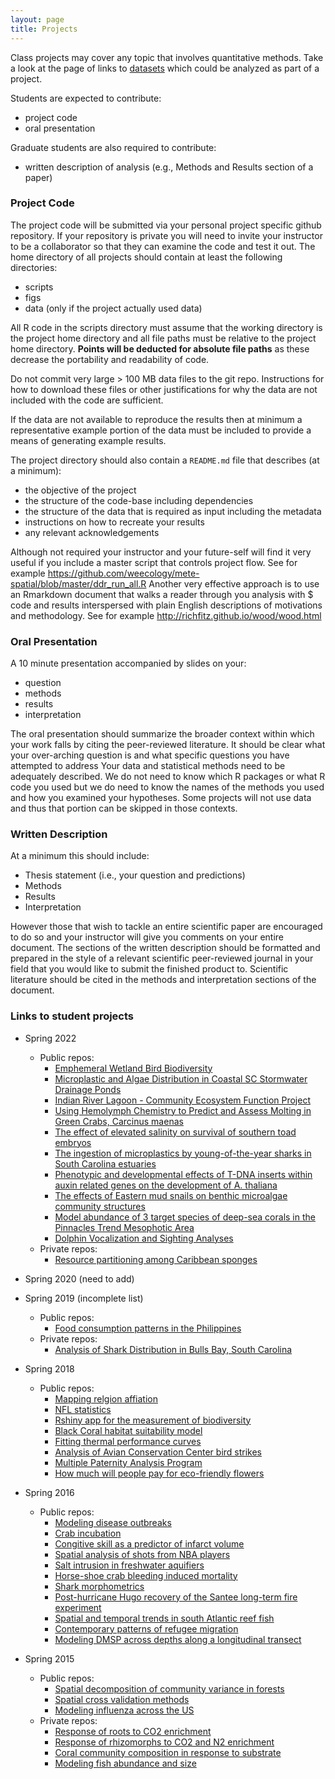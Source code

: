```yaml
---
layout: page
title: Projects
---
```


Class projects may cover any topic that involves quantitative methods.
Take a look at the page of links to [datasets](../data) which could be 
analyzed as part of a project.

Students are expected to contribute:

* project code
* oral presentation

Graduate students are also required to contribute: 

* written description of analysis (e.g., Methods and Results section of a paper)

### Project Code

The project code will be submitted via your personal project specific github 
repository. 
If your repository is private you will need to invite your instructor to be a 
collaborator so that they can examine the code and test it out.
The home directory of all projects should contain at least the following directories:

* scripts
* figs
* data (only if the project actually used data)

All R code in the scripts directory must assume that the working directory is 
the project home directory and all file paths must be relative to the project
home directory. 
**Points will be deducted for absolute file paths** as these decrease the portability
and readability of code.

Do not commit very large > 100 MB data files to the git repo. Instructions for 
how to download these files or other justifications for why the data are not
included with the code are sufficient. 

If the data are not available to reproduce the results then at minimum a representative example portion of the data must be included to provide a means
of generating example results.  

The project directory should also contain a `README.md` file that describes (at a minimum):

* the objective of the project
* the structure of the code-base including dependencies
* the structure of the data that is required as input including the metadata
* instructions on how to recreate your results
* any relevant acknowledgements

Although not required your instructor and your future-self will find it very
useful if you include a master script that controls project flow. 
See for example <https://github.com/weecology/mete-spatial/blob/master/ddr_run_all.R>
Another very effective approach is to use an Rmarkdown document that walks a reader
through you analysis with $ code and results interspersed with plain English 
descriptions of motivations and methodology. See for example <http://richfitz.github.io/wood/wood.html>

### Oral Presentation

A 10 minute presentation accompanied by slides on your: 

* question
* methods
* results
* interpretation

The oral presentation should summarize the broader context within which your 
work falls by citing the peer-reviewed literature. 
It should be clear what your over-arching question is and what specific questions
you have attempted to address
Your data and statistical methods need to be adequately described.
We do not need to know which R packages or what R code you used but we do need to
know the names of the methods you used and how you examined your hypotheses.
Some projects will not use data and thus that portion can be skipped in those
contexts.

### Written Description
At a minimum this should include:

* Thesis statement (i.e., your question and predictions)
* Methods
* Results
* Interpretation

However those that wish to tackle an entire scientific paper are encouraged to 
do so and your instructor will give you comments on your entire document. 
The sections of the written description should be formatted and prepared in the 
style of a relevant scientific peer-reviewed journal in your field that you 
would like to submit the finished product to. 
Scientific literature should be cited in the methods and interpretation sections
of the document. 

### Links to student projects
* Spring 2022
    - Public repos: 
        - [Emphemeral Wetland Bird Biodiversity](https://github.com/jacksonbarrattheitmann/RclassProject)
        - [Microplastic and Algae Distribution in Coastal SC Stormwater Drainage Ponds](https://github.com/a-apint4/MP_Algae_Project)
        - [Indian River Lagoon - Community Ecosystem Function Project](https://github.com/Lexie-DelViscio/IRLCommunityEcosystemFunction)
        - [Using Hemolymph Chemistry to Predict and Assess Molting in Green Crabs, Carcinus maenas](https://github.com/emilydombrowski/green_crab_phys_2022)
        - [The effect of elevated salinity on survival of southern toad embryos](https://github.com/Regan-Honeycutt/Embryo-Survival)
        - [The ingestion of microplastics by young-of-the-year sharks in South Carolina estuaries](https://github.com/lattomusme/shark_plastics)
        - [Phenotypic and developmental effects of T-DNA inserts within auxin related genes on the development of A. thaliana](https://github.com/sydowpw/APA-Development-Project)
        - [The effects of Eastern mud snails on benthic microalgae community structures](https://github.com/Timara-Vereen/RClass-Project)
        - [Model abundance of 3 target species of deep-sea corals in the Pinnacles Trend Mesophotic Area](https://github.com/MorganWill13/Pinnacles_Trend)
        - [Dolphin Vocalization and Sighting Analyses](https://github.com/ctribss/Projectfiles)
    - Private repos:
        - [Resource partitioning among Caribbean sponges](https://github.com/huntjones88/summer_2021_pulse-chase_data)

* Spring 2020 (need to add)

* Spring 2019 (incomplete list)
    - Public repos: 
        - [Food consumption patterns in the Philippines](https://github.com/jbalipal/PhFoodExpenditures)
    - Private repos:
        - [Analysis of Shark Distribution in Bulls Bay, South Carolina](https://github.com/strangebb/shark-dist-bullsbay)
        

* Spring 2018
    - Public repos:
        - [Mapping relgion affiation](https://github.com/katiebalcewicz/quant-methods/tree/master/Project)
        - [NFL statistics](https://github.com/g-rock/nfl.git)
        - [Rshiny app for the measurement of biodiversity](https://github.com/caroliver/mobr.git)
        - [Black Coral habitat suitability model](https://github.com/prouxzs/BlackCoralMesoscaleHabitatSuitabilityModel.git)
        - [Fitting thermal performance curves](https://github.com/Wellingem/Metabolic_thermal_performance_curves.git)
        - [Analysis of Avian Conservation Center bird strikes](https://github.com/conradcd/ACC_Bird_Strikes)
        - [Multiple Paternity Analysis Program](https://github.com/sporrema/Multiple-Paternity-Analysis-Program)
        - [How much will people pay for eco-friendly flowers](https://github.com/rachelwiser/WiserThesisRCode)
* Spring 2016
    - Public repos:
        - [Modeling disease outbreaks](https://github.com/TomNash/vaccine-project)
        - [Crab incubation](https://github.com/mackk1/Project)
        - [Congitive skill as a predictor of infarct volume](https://github.com/andersenme/infarct_volume_analysis)
        - [Spatial analysis of shots from NBA players](https://github.com/oshimamh/nbaProj)
        - [Salt intrusion in freshwater aquifiers](https://github.com/mikala-randich/fwsw_proj)
        - [Horse-shoe crab bleeding induced mortality](https://github.com/kristinlinesch/HSC_bleed)
        - [Shark morphometrics](https://github.com/Jordylacrosse/Shark-Morphometrics)
        - [Post-hurricane Hugo recovery of the Santee long-term fire experiment](https://github.com/smccau/santee_fire)
        - [Spatial and temporal trends in south Atlantic reef fish](https://github.com/walkermf/Reef_fish-)
        - [Contemporary patterns of refugee migration](https://github.com/sarahwie/refugee_migration_trends)
        - [Modeling DMSP across depths along a longitudinal transect](https://github.com/shoresk/Savannah-June-2015-DMSP-Predictors)
* Spring 2015
    - Public repos:
        - [Spatial decomposition of community variance in forests](https://github.com/claydustin/tree_vario)
        - [Spatial cross validation methods](https://github.com/lesliedb/spatial_cv) 
        - [Modeling influenza across the US](https://github.com/tswilkin/Influenza-Quant-Project)
    - Private repos:
        - [Response of roots to CO2 enrichment](https://github.com/Kvcross/Duke_FACE_Belowground)
        - [Response of rhizomorphs to CO2 and N2 enrichment](https://github.com/davidmhood/Rhizomorph_FACE)
        - [Coral community composition in response to substrate](https://github.com/MRittinghouse/ThesisProject)
        - [Modeling fish abundance and size](https://github.com/friedrichknuth/project)



